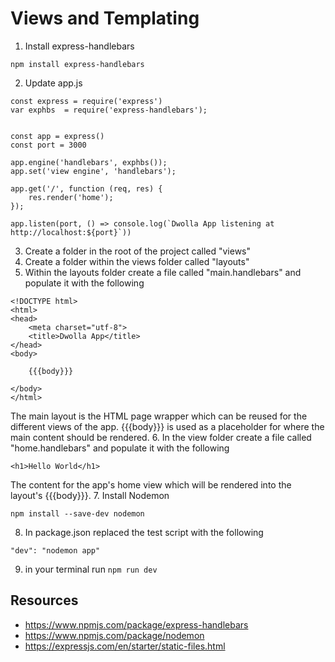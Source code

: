 # Views and Templating
1. Install express-handlebars 
```
npm install express-handlebars
```
2. Update app.js
```
const express = require('express')
var exphbs  = require('express-handlebars');


const app = express()
const port = 3000

app.engine('handlebars', exphbs());
app.set('view engine', 'handlebars');

app.get('/', function (req, res) {
    res.render('home');
});

app.listen(port, () => console.log(`Dwolla App listening at http://localhost:${port}`))
```
3. Create a folder in the root of the project called "views"
4. Create a folder within the views folder called "layouts"
5. Within the layouts folder create a file called "main.handlebars" and populate it with the following
```
<!DOCTYPE html>
<html>
<head>
    <meta charset="utf-8">
    <title>Dwolla App</title>
</head>
<body>
 
    {{{body}}}
 
</body>
</html>
```
The main layout is the HTML page wrapper which can be reused for the different views of the app. {{{body}}} is used as a placeholder for where the main content should be rendered.
6. In the view folder create a file called "home.handlebars" and populate it with the following
```
<h1>Hello World</h1>
```
The content for the app's home view which will be rendered into the layout's {{{body}}}.
7. Install Nodemon
```
npm install --save-dev nodemon
```
8. In package.json replaced the test script with the following
```
"dev": "nodemon app"
```
9. in your terminal run ```npm run dev```


## Resources
- https://www.npmjs.com/package/express-handlebars
- https://www.npmjs.com/package/nodemon 
- https://expressjs.com/en/starter/static-files.html
